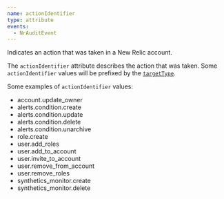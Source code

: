 ```yaml
---
name: actionIdentifier
type: attribute
events:
  - NrAuditEvent
---
```


Indicates an action that was taken in a New Relic account.

The `actionIdentifier` attribute describes the action that was taken. Some `actionIdentifier` values will be prefixed by the [`targetType`](/attribute-dictionary/nrauditevent/targettype).

Some examples of `actionIdentifier` values:

*   account.update\_owner
*   alerts.condition.create
*   alerts.condition.update
*   alerts.condition.delete
*   alerts.condition.unarchive
*   role.create
*   user.add\_roles
*   user.add\_to\_account
*   user.invite\_to\_account
*   user.remove\_from\_account
*   user.remove\_roles
*   synthetics\_monitor.create
*   synthetics\_monitor.delete